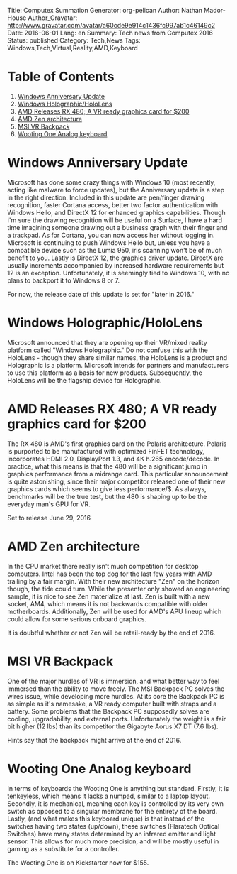 Title: Computex Summation
Generator: org-pelican
Author: Nathan Mador-House
Author_Gravatar: http://www.gravatar.com/avatar/a60cde9e914c1436fc997ab1c46149c2
Date: 2016-06-01
Lang: en
Summary: Tech news from Computex 2016
Status: published
Category: Tech,News
Tags: Windows,Tech,Virtual,Reality,AMD,Keyboard


# Table of Contents

1.  [Windows Anniversary Update](#org2a48546)
2.  [Windows Holographic/HoloLens](#orgf0a3ec0)
3.  [AMD Releases RX 480; A VR ready graphics card for $200](#orgb7568ed)
4.  [AMD Zen architecture](#org62726da)
5.  [MSI VR Backpack](#orgc392af1)
6.  [Wooting One Analog keyboard](#org497af97)



<a id="org2a48546"></a>

# Windows Anniversary Update

Microsoft has done some crazy things with Windows 10 (most recently, acting like malware to force updates), but the Anniversary update is a step in the right direction. Included in this update are pen/finger drawing recognition, faster Cortana access, better two factor authentication with Windows Hello, and DirectX 12 for enhanced graphics capabilities. Though I'm sure the drawing recognition will be useful on a Surface, I have a hard time imagining someone drawing out a business graph with their finger and a trackpad. As for Cortana, you can now access her without logging in. Microsoft is continuing to push Windows Hello but, unless you have a compatible device such as the Lumia 950, iris scanning won't be of much benefit to you. Lastly is DirectX 12, the graphics driver update. DirectX are usually increments accompanied by increased hardware requirements but 12 is an exception. Unfortunately, it is seemingly tied to Windows 10, with no plans to backport it to Windows 8 or 7.

For now, the release date of this update is set for "later in 2016."


<a id="orgf0a3ec0"></a>

# Windows Holographic/HoloLens

Microsoft announced that they are opening up their VR/mixed reality platform called "Windows Holographic." Do not confuse this with the HoloLens - though they share similar names, the HoloLens is a product and Holographic is a platform. Microsoft intends for partners and manufacturers to use this platform as a basis for new products. Subsequently, the HoloLens will be the flagship device for Holographic.


<a id="orgb7568ed"></a>

# AMD Releases RX 480; A VR ready graphics card for $200

The RX 480 is AMD's first graphics card on the Polaris architecture. Polaris is purported to be manufactured with optimized FinFET technology, incorporates HDMI 2.0, DisplayPort 1.3, and 4K h.265 encode/decode. In practice, what this means is that the 480 will be a significant jump in graphics performance from a midrange card. This particular announcement is quite astonishing, since their major competitor released one of their new graphics cards which seems to give less performance/$. As always, benchmarks will be the true test, but the 480 is shaping up to be the everyday man's GPU for VR. 

Set to release June 29, 2016


<a id="org62726da"></a>

# AMD Zen architecture

In the CPU market there really isn't much competition for desktop computers. Intel has been the top dog for the last few years with AMD trailing by a fair margin. With their new architecture "Zen" on the horizon though, the tide could turn. While the presenter only showed an engineering sample, it is nice to see Zen materialize at last. Zen is built with a new socket, AM4, which means it is not backwards compatible with older motherboards. Additionally, Zen will be used for AMD's APU lineup which could allow for some serious onboard graphics.

It is doubtful whether or not Zen will be retail-ready by the end of 2016.


<a id="orgc392af1"></a>

# MSI VR Backpack

One of the major hurdles of VR is immersion, and what better way to feel immersed than the ability to move freely. The MSI Backpack PC solves the wires issue, while developing more hurdles. At its core the Backpack PC is as simple as it's namesake, a VR ready computer built with straps and a battery. Some problems that the Backpack PC supposedly solves are cooling, upgradability, and external ports. Unfortunately the weight is a fair bit higher (12 lbs) than its competitor the Gigabyte Aorus X7 DT (7.6 lbs).

Hints say that the backpack might arrive at the end of 2016.


<a id="org497af97"></a>

# Wooting One Analog keyboard

In terms of keyboards the Wooting One is anything but standard. Firstly, it is tenkeyless, which means it lacks a numpad, similar to a laptop layout. Secondly, it is mechanical, meaning each key is controlled by its very own switch as opposed to a singular membrane for the entirety of the board. Lastly, (and what makes this keyboard unique) is that instead of the switches having two states (up/down), these switches (Flaratech Optical Switches) have many states determined by an infrared emitter and light sensor. This allows for much more precision, and will be mostly useful in gaming as a substitute for a controller.

The Wooting One is on Kickstarter now for $155.

